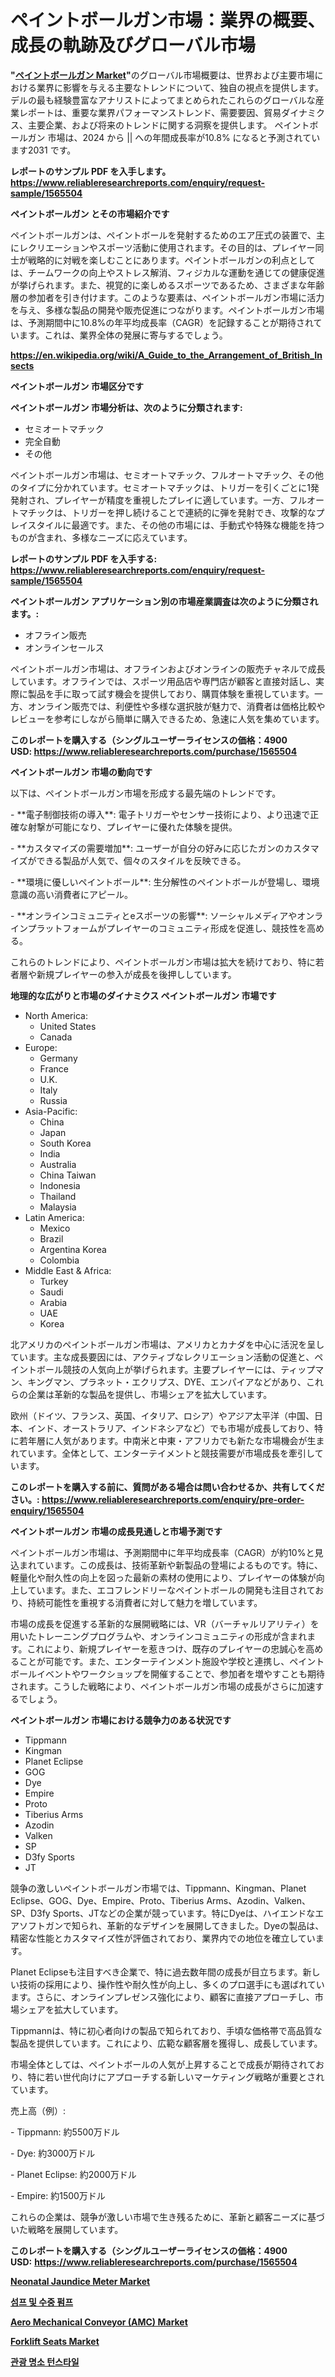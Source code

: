 <p><h1>ペイントボールガン市場：業界の概要、成長の軌跡及びグローバル市場</h1></p><p><strong>"<a href="https://www.reliableresearchreports.com/paintball-gun-r1565504">ペイントボールガン Market</a>"</strong>のグローバル市場概要は、世界および主要市場における業界に影響を与える主要なトレンドについて、独自の視点を提供します。 デルの最も経験豊富なアナリストによってまとめられたこれらのグローバルな産業レポートは、重要な業界パフォーマンストレンド、需要要因、貿易ダイナミクス、主要企業、および将来のトレンドに関する洞察を提供します。 ペイントボールガン 市場は、2024 から || への年間成長率が10.8% になると予測されています2031 です。</p>
<p><strong>レポートのサンプル PDF を入手します。</strong><strong><a href="https://www.reliableresearchreports.com/enquiry/request-sample/1565504">https://www.reliableresearchreports.com/enquiry/request-sample/1565504</a></strong></p>
<p><strong>ペイントボールガン とその市場紹介です</strong></p>
<p><p>ペイントボールガンは、ペイントボールを発射するためのエア圧式の装置で、主にレクリエーションやスポーツ活動に使用されます。その目的は、プレイヤー同士が戦略的に対戦を楽しむことにあります。ペイントボールガンの利点としては、チームワークの向上やストレス解消、フィジカルな運動を通じての健康促進が挙げられます。また、視覚的に楽しめるスポーツであるため、さまざまな年齢層の参加者を引き付けます。このような要素は、ペイントボールガン市場に活力を与え、多様な製品の開発や販売促進につながります。ペイントボールガン市場は、予測期間中に10.8%の年平均成長率（CAGR）を記録することが期待されています。これは、業界全体の発展に寄与するでしょう。</p><a href="https://en.wikipedia.org/wiki/A_Guide_to_the_Arrangement_of_British_Insects"></a></p>
<p><strong><a href="https://en.wikipedia.org/wiki/A_Guide_to_the_Arrangement_of_British_Insects">https://en.wikipedia.org/wiki/A_Guide_to_the_Arrangement_of_British_Insects</a></strong></p>
<p><strong>ペイントボールガン&nbsp;市場区分です</strong><strong></strong></p>
<p><strong>ペイントボールガン 市場分析は、次のように分類されます:</strong>&nbsp;</p>
<p><ul><li>セミオートマチック</li><li>完全自動</li><li>その他</li></ul></p>
<p><p>ペイントボールガン市場は、セミオートマチック、フルオートマチック、その他のタイプに分かれています。セミオートマチックは、トリガーを引くごとに1発発射され、プレイヤーが精度を重視したプレイに適しています。一方、フルオートマチックは、トリガーを押し続けることで連続的に弾を発射でき、攻撃的なプレイスタイルに最適です。また、その他の市場には、手動式や特殊な機能を持つものが含まれ、多様なニーズに応えています。</p></p>
<p><strong>レポートのサンプル PDF を入手する: <a href="https://www.reliableresearchreports.com/enquiry/request-sample/1565504">https://www.reliableresearchreports.com/enquiry/request-sample/1565504</a></strong></p>
<p><strong> ペイントボールガン アプリケーション別の市場産業調査は次のように分類されます。:</strong></p>
<p><ul><li>オフライン販売</li><li>オンラインセールス</li></ul></p>
<p><p>ペイントボールガン市場は、オフラインおよびオンラインの販売チャネルで成長しています。オフラインでは、スポーツ用品店や専門店が顧客と直接対話し、実際に製品を手に取って試す機会を提供しており、購買体験を重視しています。一方、オンライン販売では、利便性や多様な選択肢が魅力で、消費者は価格比較やレビューを参考にしながら簡単に購入できるため、急速に人気を集めています。</p></p>
<p><strong>このレポートを購入する（シングルユーザーライセンスの価格：4900 USD:</strong><strong>&nbsp;<a href="https://www.reliableresearchreports.com/purchase/1565504">https://www.reliableresearchreports.com/purchase/1565504</a></strong></p>
<p><strong>ペイントボールガン 市場の動向です</strong></p>
<p><p>以下は、ペイントボールガン市場を形成する最先端のトレンドです。</p><p>- **電子制御技術の導入**: 電子トリガーやセンサー技術により、より迅速で正確な射撃が可能になり、プレイヤーに優れた体験を提供。</p><p>- **カスタマイズの需要増加**: ユーザーが自分の好みに応じたガンのカスタマイズができる製品が人気で、個々のスタイルを反映できる。</p><p>- **環境に優しいペイントボール**: 生分解性のペイントボールが登場し、環境意識の高い消費者にアピール。</p><p>- **オンラインコミュニティとeスポーツの影響**: ソーシャルメディアやオンラインプラットフォームがプレイヤーのコミュニティ形成を促進し、競技性を高める。</p><p>これらのトレンドにより、ペイントボールガン市場は拡大を続けており、特に若者層や新規プレイヤーの参入が成長を後押ししています。</p></p>
<p><strong>地理的な広がりと市場のダイナミクス ペイントボールガン 市場です</strong></p>
<p><ul>
    <li>
        North America:
        <ul>
            <li>United States</li>
            <li>Canada</li>
        </ul>
    </li>
    <li>
        Europe:
        <ul>
            <li>Germany</li>
            <li>France</li>
            <li>U.K.</li>
            <li>Italy</li>
            <li>Russia</li>
        </ul>
    </li>
    <li>
        Asia-Pacific:
        <ul>
            <li>China</li>
            <li>Japan</li>
            <li>South Korea</li>
            <li>India</li>
            <li>Australia</li>
            <li>China Taiwan</li>
            <li>Indonesia</li>
            <li>Thailand</li>
            <li>Malaysia</li>
        </ul>
    </li>
    <li>
        Latin America:
        <ul>
            <li>Mexico</li>
            <li>Brazil</li>
            <li>Argentina Korea</li>
            <li>Colombia</li>
        </ul>
    </li>
    <li>
        Middle East & Africa:
        <ul>
            <li>Turkey</li>
            <li>Saudi</li>
            <li>Arabia</li>
            <li>UAE</li>
            <li>Korea</li>
        </ul>
    </li>
    </ul></p>
<p><p>北アメリカのペイントボールガン市場は、アメリカとカナダを中心に活況を呈しています。主な成長要因には、アクティブなレクリエーション活動の促進と、ペイントボール競技の人気向上が挙げられます。主要プレイヤーには、ティップマン、キングマン、プラネット・エクリプス、DYE、エンパイアなどがあり、これらの企業は革新的な製品を提供し、市場シェアを拡大しています。</p><p>欧州（ドイツ、フランス、英国、イタリア、ロシア）やアジア太平洋（中国、日本、インド、オーストラリア、インドネシアなど）でも市場が成長しており、特に若年層に人気があります。中南米と中東・アフリカでも新たな市場機会が生まれています。全体として、エンターテイメントと競技需要が市場成長を牽引しています。</p></p>
<p><strong>このレポートを購入する前に、質問がある場合は問い合わせるか、共有してください。:&nbsp;<a href="https://www.reliableresearchreports.com/enquiry/pre-order-enquiry/1565504">https://www.reliableresearchreports.com/enquiry/pre-order-enquiry/1565504</a></strong></p>
<p><strong>ペイントボールガン 市場の成長見通しと市場予測です</strong></p>
<p><p>ペイントボールガン市場は、予測期間中に年平均成長率（CAGR）が約10%と見込まれています。この成長は、技術革新や新製品の登場によるものです。特に、軽量化や耐久性の向上を図った最新の素材の使用により、プレイヤーの体験が向上しています。また、エコフレンドリーなペイントボールの開発も注目されており、持続可能性を重視する消費者に対して魅力を増しています。</p><p>市場の成長を促進する革新的な展開戦略には、VR（バーチャルリアリティ）を用いたトレーニングプログラムや、オンラインコミュニティの形成が含まれます。これにより、新規プレイヤーを惹きつけ、既存のプレイヤーの忠誠心を高めることが可能です。また、エンターテインメント施設や学校と連携し、ペイントボールイベントやワークショップを開催することで、参加者を増やすことも期待されます。こうした戦略により、ペイントボールガン市場の成長がさらに加速するでしょう。</p></p>
<p><strong>ペイントボールガン 市場における競争力のある状況です</strong></p>
<p><ul><li>Tippmann</li><li>Kingman</li><li>Planet Eclipse</li><li>GOG</li><li>Dye</li><li>Empire</li><li>Proto</li><li>Tiberius Arms</li><li>Azodin</li><li>Valken</li><li>SP</li><li>D3fy Sports</li><li>JT</li></ul></p>
<p><p>競争の激しいペイントボールガン市場では、Tippmann、Kingman、Planet Eclipse、GOG、Dye、Empire、Proto、Tiberius Arms、Azodin、Valken、SP、D3fy Sports、JTなどの企業が競っています。特にDyeは、ハイエンドなエアソフトガンで知られ、革新的なデザインを展開してきました。Dyeの製品は、精密な性能とカスタマイズ性が評価されており、業界内での地位を確立しています。</p><p>Planet Eclipseも注目すべき企業で、特に過去数年間の成長が目立ちます。新しい技術の採用により、操作性や耐久性が向上し、多くのプロ選手にも選ばれています。さらに、オンラインプレゼンス強化により、顧客に直接アプローチし、市場シェアを拡大しています。</p><p>Tippmannは、特に初心者向けの製品で知られており、手頃な価格帯で高品質な製品を提供しています。これにより、広範な顧客層を獲得し、成長しています。</p><p>市場全体としては、ペイントボールの人気が上昇することで成長が期待されており、特に若い世代向けにアプローチする新しいマーケティング戦略が重要とされています。</p><p>売上高（例）:</p><p>- Tippmann: 約5500万ドル</p><p>- Dye: 約3000万ドル</p><p>- Planet Eclipse: 約2000万ドル</p><p>- Empire: 約1500万ドル</p><p>これらの企業は、競争が激しい市場で生き残るために、革新と顧客ニーズに基づいた戦略を展開しています。</p></p>
<p><strong>このレポートを購入する（シングルユーザーライセンスの価格：4900 USD:</strong>&nbsp;<strong><a href="https://www.reliableresearchreports.com/purchase/1565504">https://www.reliableresearchreports.com/purchase/1565504</a></strong></p>
<p><strong><p><a href="https://github.com/RoseBoyd475/Market-Research-Report-List-1/blob/main/neonatal-jaundice-meter-market.md">Neonatal Jaundice Meter Market</a></p><p><a href="https://medium.com/@iansanftyord09878/%EC%84%B8%EA%B3%84-sump-and-submersible-pump-market-%EC%9D%80-2024%EC%97%90%EC%84%9C-2031%EB%A1%9C-%EC%97%B0%ED%8F%89%EA%B7%A0-%EC%A6%9D%EA%B0%80%EC%9C%A8%EC%9D%84-%EB%B3%B4%EC%9D%BC-%EA%B2%83%EC%9C%BC%EB%A1%9C-%EC%98%88%EC%83%81%EB%90%A9%EB%8B%88%EB%8B%A4-ef68d50b6b9c">섬프 및 수중 펌프</a></p><p><a href="https://medium.com/@andrew.scott4567/aero-mechanical-conveyor-amc-market-emerging-trends-and-future-prospects-for-period-from-2024-to-8b5355b082fa">Aero Mechanical Conveyor (AMC) Market</a></p><p><a href="https://www.linkedin.com/pulse/comprehensive-look-product-type-mechanical-suspension-xqz9c?trackingId=Lm3NflvxTyaw3%2FUVcEE2Mw%3D%3D">Forklift Seats Market</a></p><p><a href="https://medium.com/@daniedoyle89/tourist-attractions-turnstile-market-%EC%9D%98-%EA%B8%80%EB%A1%9C%EB%B2%8C-%EC%8B%9C%EC%9E%A5-%EA%B0%9C%EC%9A%94%EB%8A%94-%EC%A0%84-%EC%84%B8%EA%B3%84-%EB%B0%8F-%EC%A3%BC%EC%9A%94-%EC%8B%9C%EC%9E%A5%EC%9D%98-%EC%82%B0%EC%97%85%EC%97%90-%EC%98%81%ED%96%A5%EC%9D%84-%EB%AF%B8%EC%B9%98%EB%8A%94-%EC%A3%BC%EC%9A%94-%ED%8A%B8%EB%A0%8C%EB%93%9C%EC%97%90-%EB%8C%80%ED%95%9C-%EB%8F%85%ED%8A%B9%ED%95%9C-%EA%B4%80%EC%A0%90%EC%9D%84-f670f90231f9">관광 명소 턴스타일</a></p></strong></p>